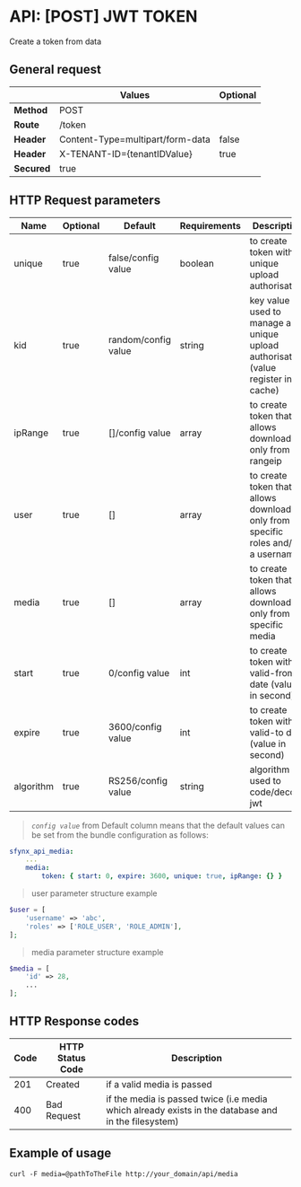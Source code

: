 # API: [POST] JWT TOKEN

Create a token from data

## General request

|             | Values                            | Optional
|-------------|-----------------------------------|-----------
| **Method**  | POST                              |
| **Route**   | /token                            |
| **Header**  | Content-Type=multipart/form-data  | false
| **Header**  | X-TENANT-ID={tenantIDValue}       | true
| **Secured** | true                              |

## HTTP Request parameters

| Name             | Optional | Default               | Requirements | Description
|------------------|----------|-----------------------|--------------|------------
| unique           | true     | false/config value    | boolean      | to create token with an unique upload authorisation
| kid              | true     | random/config value   | string       | key value used to manage an unique upload authorisation (value register in cache)
| ipRange          | true     | []/config value       | array        | to create token that allows downloading only from rangeip
| user             | true     | []                    | array        | to create token that allows downloading only from specific roles and/or a username
| media            | true     | []                    | array        | to create token that allows downloading only from a specific media
| start            | true     | 0/config value        | int          | to create token with a valid-from date (value in second)
| expire           | true     | 3600/config value     | int          | to create token with a valid-to date (value in second)
| algorithm        | true     | RS256/config value    | string       | algorithm used to code/decode jwt

> *`config value`* from Default column means that the default values can be set
from the bundle configuration as follows:

```yaml
sfynx_api_media:
    ...
    media:
        token: { start: 0, expire: 3600, unique: true, ipRange: {} }
```

> user parameter structure example

```php
$user = [
    'username' => 'abc',
    'roles' => ['ROLE_USER', 'ROLE_ADMIN'],
];
```

> media parameter structure example

```php
$media = [
    'id' => 28,
    ...
];
```

## HTTP Response codes

| Code | HTTP Status Code       | Description
|------|------------------------|------------
| 201  | Created                | if a valid media is passed
| 400  | Bad Request            | if the media is passed twice (i.e media which already exists in the database and in the filesystem)

## Example of usage

```curl 
curl -F media=@pathToTheFile http://your_domain/api/media
```
